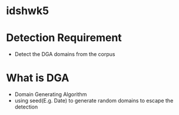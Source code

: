 # idshwk5
# Detection Requirement
+ Detect the DGA domains from the corpus
# What is DGA
+ Domain Generating Algorithm
+ using seed(E.g. Date) to generate random domains to escape the detection
